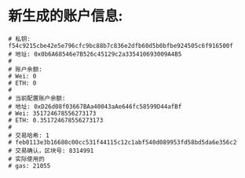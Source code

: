 # 新生成的账户信息:
    # 私钥: f54c9215cbe42e5e796cfc9bc88b7c836e2dfb60d5b0bfbe924505c6f916500f
    # 地址: 0x0b6A68546e7B526c45129c2a335410693009A4B5
    # 
    # 账户余额:
    # Wei: 0
    # ETH: 0
    # 
    # 当前配置账户余额:
    # 地址: 0xD26d08f03667BAa40043aAe646fc58599D44afBf
    # Wei: 351724678556273173
    # ETH: 0.351724678556273173
    # 
    # 交易哈希: 1
    # feb0113e3b16680c00cc531f44115c12c1abf540d089953fd58bd5da6e356c2
    # 交易确认，区块号: 8314991
    # 实际使用的
    # gas: 21055

